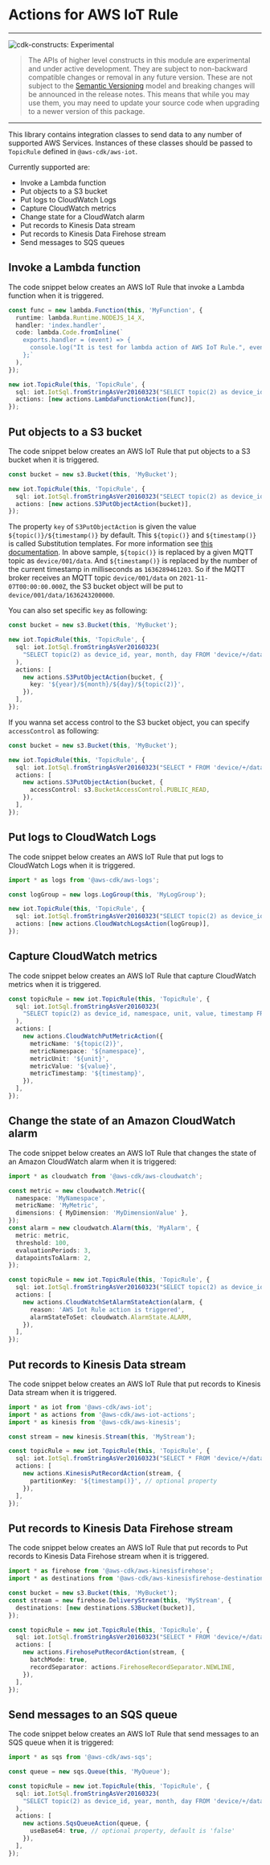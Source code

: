# Actions for AWS IoT Rule
<!--BEGIN STABILITY BANNER-->

---

![cdk-constructs: Experimental](https://img.shields.io/badge/cdk--constructs-experimental-important.svg?style=for-the-badge)

> The APIs of higher level constructs in this module are experimental and under active development.
> They are subject to non-backward compatible changes or removal in any future version. These are
> not subject to the [Semantic Versioning](https://semver.org/) model and breaking changes will be
> announced in the release notes. This means that while you may use them, you may need to update
> your source code when upgrading to a newer version of this package.

---

<!--END STABILITY BANNER-->

This library contains integration classes to send data to any number of
supported AWS Services. Instances of these classes should be passed to
`TopicRule` defined in `@aws-cdk/aws-iot`.

Currently supported are:

- Invoke a Lambda function
- Put objects to a S3 bucket
- Put logs to CloudWatch Logs
- Capture CloudWatch metrics
- Change state for a CloudWatch alarm
- Put records to Kinesis Data stream
- Put records to Kinesis Data Firehose stream
- Send messages to SQS queues

## Invoke a Lambda function

The code snippet below creates an AWS IoT Rule that invoke a Lambda function
when it is triggered.

```ts
const func = new lambda.Function(this, 'MyFunction', {
  runtime: lambda.Runtime.NODEJS_14_X,
  handler: 'index.handler',
  code: lambda.Code.fromInline(`
    exports.handler = (event) => {
      console.log("It is test for lambda action of AWS IoT Rule.", event);
    };`
  ),
});

new iot.TopicRule(this, 'TopicRule', {
  sql: iot.IotSql.fromStringAsVer20160323("SELECT topic(2) as device_id, timestamp() as timestamp, temperature FROM 'device/+/data'"),
  actions: [new actions.LambdaFunctionAction(func)],
});
```

## Put objects to a S3 bucket

The code snippet below creates an AWS IoT Rule that put objects to a S3 bucket
when it is triggered.

```ts
const bucket = new s3.Bucket(this, 'MyBucket');

new iot.TopicRule(this, 'TopicRule', {
  sql: iot.IotSql.fromStringAsVer20160323("SELECT topic(2) as device_id FROM 'device/+/data'"),
  actions: [new actions.S3PutObjectAction(bucket)],
});
```

The property `key` of `S3PutObjectAction` is given the value `${topic()}/${timestamp()}` by default. This `${topic()}`
and `${timestamp()}` is called Substitution templates. For more information see 
[this documentation](https://docs.aws.amazon.com/iot/latest/developerguide/iot-substitution-templates.html).
In above sample, `${topic()}` is replaced by a given MQTT topic as `device/001/data`. And `${timestamp()}` is replaced
by the number of the current timestamp in milliseconds as `1636289461203`. So if the MQTT broker receives an MQTT topic
`device/001/data` on `2021-11-07T00:00:00.000Z`, the S3 bucket object will be put to `device/001/data/1636243200000`. 

You can also set specific `key` as following:

```ts
const bucket = new s3.Bucket(this, 'MyBucket');

new iot.TopicRule(this, 'TopicRule', {
  sql: iot.IotSql.fromStringAsVer20160323(
    "SELECT topic(2) as device_id, year, month, day FROM 'device/+/data'",
  ),
  actions: [
    new actions.S3PutObjectAction(bucket, {
      key: '${year}/${month}/${day}/${topic(2)}',
    }),
  ],
});
```

If you wanna set access control to the S3 bucket object, you can specify `accessControl` as following:

```ts
const bucket = new s3.Bucket(this, 'MyBucket');

new iot.TopicRule(this, 'TopicRule', {
  sql: iot.IotSql.fromStringAsVer20160323("SELECT * FROM 'device/+/data'"),
  actions: [
    new actions.S3PutObjectAction(bucket, {
      accessControl: s3.BucketAccessControl.PUBLIC_READ,
    }),
  ],
});
```

## Put logs to CloudWatch Logs

The code snippet below creates an AWS IoT Rule that put logs to CloudWatch Logs
when it is triggered.

```ts
import * as logs from '@aws-cdk/aws-logs';

const logGroup = new logs.LogGroup(this, 'MyLogGroup');

new iot.TopicRule(this, 'TopicRule', {
  sql: iot.IotSql.fromStringAsVer20160323("SELECT topic(2) as device_id FROM 'device/+/data'"),
  actions: [new actions.CloudWatchLogsAction(logGroup)],
});
```

## Capture CloudWatch metrics

The code snippet below creates an AWS IoT Rule that capture CloudWatch metrics
when it is triggered.

```ts
const topicRule = new iot.TopicRule(this, 'TopicRule', {
  sql: iot.IotSql.fromStringAsVer20160323(
    "SELECT topic(2) as device_id, namespace, unit, value, timestamp FROM 'device/+/data'",
  ),
  actions: [
    new actions.CloudWatchPutMetricAction({
      metricName: '${topic(2)}',
      metricNamespace: '${namespace}',
      metricUnit: '${unit}',
      metricValue: '${value}',
      metricTimestamp: '${timestamp}',
    }),
  ],
});
```

## Change the state of an Amazon CloudWatch alarm

The code snippet below creates an AWS IoT Rule that changes the state of an Amazon CloudWatch alarm when it is triggered:

```ts
import * as cloudwatch from '@aws-cdk/aws-cloudwatch';

const metric = new cloudwatch.Metric({
  namespace: 'MyNamespace',
  metricName: 'MyMetric',
  dimensions: { MyDimension: 'MyDimensionValue' },
});
const alarm = new cloudwatch.Alarm(this, 'MyAlarm', {
  metric: metric,
  threshold: 100,
  evaluationPeriods: 3,
  datapointsToAlarm: 2,
});

const topicRule = new iot.TopicRule(this, 'TopicRule', {
  sql: iot.IotSql.fromStringAsVer20160323("SELECT topic(2) as device_id FROM 'device/+/data'"),
  actions: [
    new actions.CloudWatchSetAlarmStateAction(alarm, {
      reason: 'AWS Iot Rule action is triggered',
      alarmStateToSet: cloudwatch.AlarmState.ALARM,
    }),
  ],
});
```

## Put records to Kinesis Data stream

The code snippet below creates an AWS IoT Rule that put records to Kinesis Data
stream when it is triggered.

```ts
import * as iot from '@aws-cdk/aws-iot';
import * as actions from '@aws-cdk/aws-iot-actions';
import * as kinesis from '@aws-cdk/aws-kinesis';

const stream = new kinesis.Stream(this, 'MyStream');

const topicRule = new iot.TopicRule(this, 'TopicRule', {
  sql: iot.IotSql.fromStringAsVer20160323("SELECT * FROM 'device/+/data'"),
  actions: [
    new actions.KinesisPutRecordAction(stream, {
      partitionKey: '${timestamp()}', // optional property
    }),
  ],
});
```

## Put records to Kinesis Data Firehose stream

The code snippet below creates an AWS IoT Rule that put records to Put records
to Kinesis Data Firehose stream when it is triggered.

```ts
import * as firehose from '@aws-cdk/aws-kinesisfirehose';
import * as destinations from '@aws-cdk/aws-kinesisfirehose-destinations';

const bucket = new s3.Bucket(this, 'MyBucket');
const stream = new firehose.DeliveryStream(this, 'MyStream', {
  destinations: [new destinations.S3Bucket(bucket)],
});

const topicRule = new iot.TopicRule(this, 'TopicRule', {
  sql: iot.IotSql.fromStringAsVer20160323("SELECT * FROM 'device/+/data'"),
  actions: [
    new actions.FirehosePutRecordAction(stream, {
      batchMode: true,
      recordSeparator: actions.FirehoseRecordSeparator.NEWLINE,
    }),
  ],
});
```

## Send messages to an SQS queue

The code snippet below creates an AWS IoT Rule that send messages
to an SQS queue when it is triggered:

```ts
import * as sqs from '@aws-cdk/aws-sqs';

const queue = new sqs.Queue(this, 'MyQueue');

const topicRule = new iot.TopicRule(this, 'TopicRule', {
  sql: iot.IotSql.fromStringAsVer20160323(
    "SELECT topic(2) as device_id, year, month, day FROM 'device/+/data'",
  ),
  actions: [
    new actions.SqsQueueAction(queue, {
      useBase64: true, // optional property, default is 'false'
    }),
  ],
});
```
